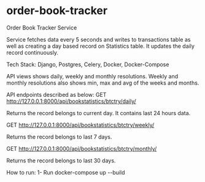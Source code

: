 # order-book-tracker
Order Book Tracker Service

Service fetches data every 5 seconds and writes to transactions table as well as creating a day based record on Statistics table. It updates the daily record continuously. 


Tech Stack:
Django, Postgres, Celery, Docker, Docker-Compose


API views shows daily, weekly and monthly resolutions.
Weekly and monthly resolutions also shows min, max and avg of the weeks and months.

API endpoints described as below:
GET http://127.0.0.1:8000/api/bookstatistics/btctry/daily/

Returns the record belongs to current day. It contains last 24 hours data.


GET http://127.0.0.1:8000/api/bookstatistics/btctry/weekly/

Returns the record belongs to last 7 days.


GET http://127.0.0.1:8000/api/bookstatistics/btctry/monthly/

Returns the record belongs to last 30 days.

How to run:
1- Run docker-compose up --build